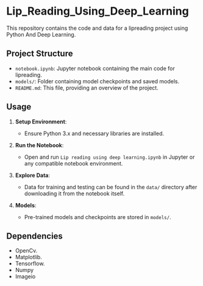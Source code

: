 # Lip_Reading_Using_Deep_Learning
This repository contains the code and data for a lipreading project using Python And Deep Learning.

## Project Structure

- `notebook.ipynb`: Jupyter notebook containing the main code for lipreading.
- `models/`: Folder containing model checkpoints and saved models.
- `README.md`: This file, providing an overview of the project.

## Usage

1. **Setup Environment**:
   - Ensure Python 3.x and necessary libraries are installed.

2. **Run the Notebook**:
   - Open and run `Lip reading using deep learning.ipynb` in Jupyter or any compatible notebook environment.

3. **Explore Data**:
   - Data for training and testing can be found in the `data/` directory after downloading it from the notebook itself.

4. **Models**:
   - Pre-trained models and checkpoints are stored in `models/`.

## Dependencies

- OpenCv.
- Matplotlib.
- Tensorflow.
- Numpy
- Imageio

